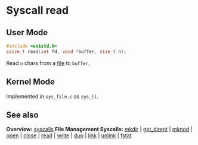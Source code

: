 # Syscall read

## User Mode

```C
#include <unistd.h>
ssize_t read(int fd, void *buffer, size_t n);
```

Read `n` chars from a [file](../file_system/file.md) to `buffer`.

## Kernel Mode

Implemented in `sys_file.c` as `sys_()`. 

## See also

**Overview:** [syscalls](syscalls.md)
**File Management Syscalls:**
[mkdir](mkdir.md) | [get_dirent](get_dirent.md) | [mknod](mknod.md) | [open](open.md) | [close](close.md) | [read](read.md) | [write](write.md) | [dup](dup.md) | [link](link.md) | [unlink](unlink.md) | [fstat](fstat.md)
